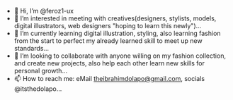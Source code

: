 - 👋 Hi, I’m @feroz1-ux
- 👀 I’m interested in meeting with creatives(designers, stylists, models, digital illustrators, web designers "hoping to learn this newly")...
- 🌱 I’m currently learning digital illustration, styling, also learning fashion from the start to perfect my already learned skill to meet up new standards...
- 💞️ I’m looking to collaborate with anyone willing on my fashion collection, and create new projects, also help each other learn new skills for personal growth...
- 📫 How to reach me: eMail theibrahimdolapo@gmail.com, socials @itsthedolapo...

<!---
feroz1-ux/feroz1-ux is a ✨ special ✨ repository because its `README.md` (this file) appears on your GitHub profile.
You can click the Preview link to take a look at your changes.
--->
